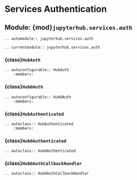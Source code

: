 # Services Authentication

## Module: {mod}`jupyterhub.services.auth`

```{eval-rst}
.. automodule:: jupyterhub.services.auth
```

```{eval-rst}
.. currentmodule:: jupyterhub.services.auth

```

### {class}`HubAuth`

```{eval-rst}
.. autoconfigurable:: HubAuth
    :members:
```

### {class}`HubOAuth`

```{eval-rst}
.. autoconfigurable:: HubOAuth
    :members:

```

### {class}`HubAuthenticated`

```{eval-rst}
.. autoclass:: HubAuthenticated
    :members:
```

### {class}`HubOAuthenticated`

```{eval-rst}
.. autoclass:: HubOAuthenticated
```

### {class}`HubOAuthCallbackHandler`

```{eval-rst}
.. autoclass:: HubOAuthCallbackHandler
```
